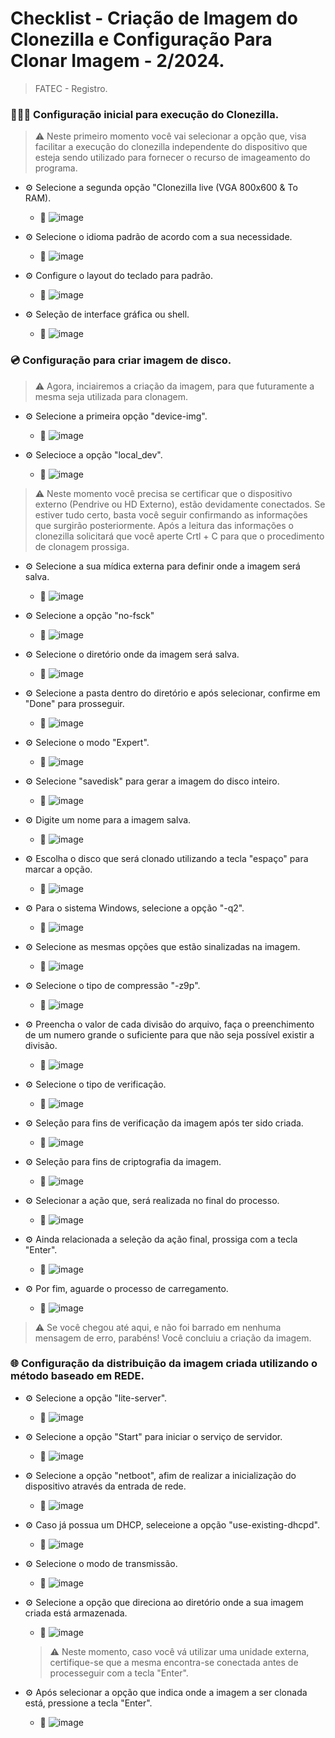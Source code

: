 <h1>Checklist - Criação de Imagem do Clonezilla e Configuração Para Clonar Imagem - 2/2024.</h1>

> FATEC - Registro.

### 👨🏽‍💻 Configuração inicial para execução do Clonezilla.
> ⚠️ Neste primeiro momento você vai selecionar a opção que, visa facilitar a execução do clonezilla independente do dispositivo que esteja sendo utilizado para fornecer o recurso de imageamento do programa.
    
  + ⚙️ Selecione a segunda opção "Clonezilla live (VGA 800x600 & To RAM).
    + 🔧 ![image](https://github.com/user-attachments/assets/1cb93ae4-b286-4e07-90fa-4bfb6359fd51)

  + ⚙️ Selecione o idioma padrão de acordo com a sua necessidade.
    + 🔧 ![image](https://github.com/user-attachments/assets/cc2e148c-d99f-4e4d-a92b-db7fe0f07a8f)

  + ⚙️ Configure o layout do teclado para padrão.
    + 🔧 ![image](https://github.com/user-attachments/assets/a07e563b-95c8-4b63-b769-0c917079558c)
   
  + ⚙️ Seleção de interface gráfica ou shell.
    + 🔧 ![image](https://github.com/user-attachments/assets/81abbf41-3951-4ea6-a4aa-5b5fc3931684)
      
### 💿 Configuração para criar imagem de disco.
> ⚠️ Agora, inciairemos a criação da imagem, para que futuramente a mesma seja utilizada para clonagem.

  + ⚙️ Selecione a primeira opção "device-img".
    + 🔧 ![image](https://github.com/user-attachments/assets/b367b241-5a2a-4256-b3c7-b552b7e18c69)
   
  + ⚙️ Selecioce a opção "local_dev".
    + 🔧 ![image](https://github.com/user-attachments/assets/5d2e8e7b-3933-43d8-bd86-0282d290f27f)

> ⚠️ Neste momento você precisa se certificar que o dispositivo externo (Pendrive ou HD Externo), estão devidamente conectados. Se estiver tudo certo, basta você seguir confirmando as informações que surgirão posteriormente. Após a leitura das informações o clonezilla solicitará que você aperte Crtl + C para que o procedimento de clonagem prossiga.

  + ⚙️ Selecione a sua mídica externa para definir onde a imagem será salva.
    + 🔧 ![image](https://github.com/user-attachments/assets/cfd54f99-e219-4cf7-8826-b688d520993b)
   
  + ⚙️ Selecione a opção "no-fsck"
    + 🔧 ![image](https://github.com/user-attachments/assets/c6a303f5-6044-4638-a74c-b35567f28ee0)
   
  + ⚙️ Selecione o diretório onde da imagem será salva.
    + 🔧 ![image](https://github.com/user-attachments/assets/206c4ba6-0640-4b7c-bb46-5d81865497d4)
   
  + ⚙️ Selecione a pasta dentro do diretório e após selecionar, confirme em "Done" para prosseguir.
    + 🔧 ![image](https://github.com/user-attachments/assets/71068890-826f-4f47-8495-acc55407a2b4)
   
  + ⚙️ Selecione o modo "Expert".
    + 🔧 ![image](https://github.com/user-attachments/assets/9721a1b4-ed72-4f6c-a705-18cfa814886f)
   
  + ⚙️ Selecione "savedisk" para gerar a imagem do disco inteiro.
    + 🔧 ![image](https://github.com/user-attachments/assets/4cdd260b-a0a8-43f1-ae76-5df6ca3132a5)
   
  + ⚙️ Digite um nome para a imagem salva.
    + 🔧 ![image](https://github.com/user-attachments/assets/7e6dcda9-0a18-4c94-bab0-ffb43baf076d)
   
  + ⚙️ Escolha o disco que será clonado utilizando a tecla "espaço" para marcar a opção.
    + 🔧 ![image](https://github.com/user-attachments/assets/7f2f5e45-94fe-4f28-9ed6-199ac944d1fa)
   
  + ⚙️ Para o sistema Windows, selecione a opção "-q2".
    + 🔧 ![image](https://github.com/user-attachments/assets/6fb255bd-7c28-4ab7-bd64-d9bd97ea2367)
   
  + ⚙️ Selecione as mesmas opções que estão sinalizadas na imagem.
    + 🔧 ![image](https://github.com/user-attachments/assets/bda9bb24-8155-473b-8146-e035a9ef4543)
   
  + ⚙️ Selecione o tipo de compressão "-z9p".
    + 🔧 ![image](https://github.com/user-attachments/assets/d309de27-daaa-42ab-99bd-cae19e230240)
   
  + ⚙️ Preencha o valor de cada divisão do arquivo, faça o preenchimento de um numero grande o suficiente para que não seja possível existir a divisão.
    + 🔧 ![image](https://github.com/user-attachments/assets/402b81d6-2283-4ad5-b053-255c1a53aaab)

  + ⚙️ Selecione o tipo de verificação.
    + 🔧 ![image](https://github.com/user-attachments/assets/e9e0330d-370f-47b2-bfbd-a5210689025a)
   
  + ⚙️ Seleção para fins de verificação da imagem após ter sido criada.
    + 🔧 ![image](https://github.com/user-attachments/assets/8e541334-f2ae-4e8d-ba2e-3e6b51c71b49)
   
  + ⚙️ Seleção para fins de criptografia da imagem.
    + 🔧 ![image](https://github.com/user-attachments/assets/fc950ea1-fa9d-4db9-81a7-6f848b12cf8d)
   
  + ⚙️ Selecionar a ação que, será realizada no final do processo.
    + 🔧 ![image](https://github.com/user-attachments/assets/36cb2957-afe0-4925-862d-e67b776f45d4)
   
  + ⚙️ Ainda relacionada a seleção da ação final, prossiga com a tecla "Enter".
    + 🔧 ![image](https://github.com/user-attachments/assets/a55f6ae4-4083-4c3c-9f61-5293a6b36bbd)
   
  + ⚙️ Por fim, aguarde o processo de carregamento.
    + 🔧 ![image](https://github.com/user-attachments/assets/e7d61d76-8352-4251-aba7-94b2ce23bd42)
   
  > ⚠️ Se você chegou até aqui, e não foi barrado em nenhuma mensagem de erro, parabéns! Você concluiu a criação da imagem.

### 🌐 Configuração da distribuição da imagem criada utilizando o método baseado em REDE.

  + ⚙️ Selecione a opção "lite-server".
    + 🔧 ![image](https://github.com/user-attachments/assets/5cfdad74-58f4-43a4-a79f-e82e6833e4f6)

  + ⚙️ Selecione a opção "Start" para iniciar o serviço de servidor.
    + 🔧 ![image](https://github.com/user-attachments/assets/002cbe7e-b2f9-46df-88ae-1f1ef8e4e2b6)
   
  + ⚙️ Selecione a opção "netboot", afim de realizar a inicialização do dispositivo através da entrada de rede.
    + 🔧 ![image](https://github.com/user-attachments/assets/bb1e7fea-c2ef-4903-9876-0acb4f998abd)
 
  + ⚙️ Caso já possua um DHCP, seleceione a opção "use-existing-dhcpd".
    + 🔧 ![image](https://github.com/user-attachments/assets/2260a1ee-81de-4928-b0ba-74fefb403fd6)
   
  + ⚙️ Selecione o modo de transmissão.
    + 🔧 ![image](https://github.com/user-attachments/assets/3cb124e7-8aad-48d9-a589-6161eca8ceaf)
   
  + ⚙️ Selecione a opção que direciona ao diretório onde a sua imagem criada está armazenada.
    + 🔧 ![image](https://github.com/user-attachments/assets/9d4cf010-e5d9-421e-8818-5dfd45a475fe)

    > ⚠️ Neste momento, caso você vá utilizar uma unidade externa, certifique-se que a mesma encontra-se conectada antes de processeguir com a tecla "Enter".

  + ⚙️ Após selecionar a opção que indica onde a imagem a ser clonada está, pressione a tecla "Enter".
    + 🔧 ![image](https://github.com/user-attachments/assets/64a83f25-28de-4669-92be-4d65c1b47214)
